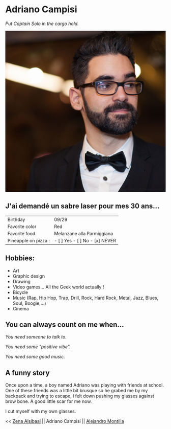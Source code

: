# Adriano Campisi 

_Put Captain Solo in the cargo hold._

![Yeah](https://github.com/Ooverz/markdown-challenge/blob/master/me.jpg?raw=true)

## J'ai demandé un sabre laser pour mes 30 ans...

|                      |                                |
|----------------------|--------------------------------|
| Birthday             |         09/29                  |
| Favorite color       |          Red                   |
| Favorite food        |   Melanzane alla Parmiggiana   |
| Pineapple on pizza : | - [ ] Yes - [ ] No - [x] NEVER   |

## Hobbies:

- Art
- Graphic design
- Drawing
- Video games... All the Geek world actually !
- Bicycle
- Music (Rap, Hip Hop, Trap, Drill, Rock, Hard Rock, Metal, Jazz, Blues, Soul, Boogie,...)
- Cinema

## You can always count on me when...

_You need someone to talk to._ 

_You need some "positive vibe"._

_You need some good music._

## A funny story 

Once upon a time, a boy named Adriano was playing with friends at school. One of these friends was a little bit brusque so he grabed me by my backpack and trying to escape, i felt down pushing my glasses against brow bone. A good little scar for me now. 

I cut myself with my own glasses.

<< [Zena Alsibaai](https://github.com/Zena-Alsibaai) || Adriano Campisi || [Alejandro Montilla](https://github.com/AlejoVE)



